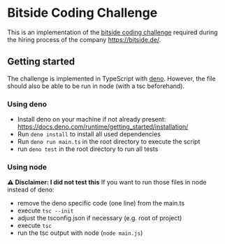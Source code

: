 # Bitside Coding Challenge
This is an implementation of the [bitside coding challenge](https://gist.github.com/N3mezis/e058340930a385d4d4aac513cd0f1c1a#file-codingchallenge-md) required during the hiring process of the company https://bitside.de/.

## Getting started

The challenge is implemented in TypeScript with [deno](https://deno.com/). However, the file should also be able to be run in node (with a tsc beforehand).

### Using deno

- Install deno on your machine if not already present: https://docs.deno.com/runtime/getting_started/installation/
- Run `deno install` to install all used dependencies
- Run `deno run main.ts` in the root directory to execute the script
- run `deno test` in the root directory to run all tests


### Using node

**⚠️ Disclaimer: I did not test this**
If you want to run those files in node instead of deno:

  - remove the deno specific code (one line) from the main.ts
  - execute `tsc --init`
  - adjust the tsconfig.json if necessary (e.g. root of project)
  - execute `tsc`
  - run the tsc output with node (`node main.js`)